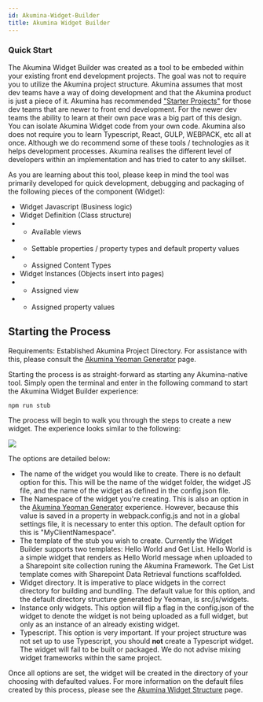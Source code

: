 ```yaml
---
id: Akumina-Widget-Builder
title: Akumina Widget Builder
---
```


### Quick Start

The Akumina Widget Builder was created as a tool to be embeded within your existing front end development projects.  The goal was not to require you to utilize the Akumina project structure.  Akumina assumes that most dev teams have a way of doing development and that the Akumina product is just a piece of it.  Akumina has recommended ["Starter Projects"](https://github.com/akumina/AkuminaDev/tree/master/FrontEndSimple) for those dev teams that are newer to front end development.  For the newer dev teams the ability to learn at their own pace was a big part of this design.  You can isolate Akumina Widget code from your own code.  Akumina also does not require you to learn Typescript, React, GULP, WEBPACK, etc all at once. Although we do recommend some of these tools / technologies as it helps development processes.  Akumina realises the different level of developers within an implementation and has tried to cater to any skillset.

As you are learning about this tool, please keep in mind the tool was primarily developed for quick development, debugging and packaging of the following pieces of the component (Widget):

* Widget Javascript (Business logic)
* Widget Definition (Class structure)
* * Available views
* * Settable properties / property types and default property values
* * Assigned Content Types
* Widget Instances (Objects insert into pages)
* * Assigned view
* * Assigned property values


## Starting the Process

Requirements: Established Akumina Project Directory.
For assistance with this, please consult the [Akumina Yeoman Generator](/docs/yo-akumina) page.

Starting the process is as straight-forward as starting any Akumina-native tool. Simply open the terminal and enter in the following command to start the Akumina Widget Builder experience:

```bash
npm run stub
```

The process will begin to walk you through the steps to create a new widget. The experience looks similar to the following:

![](https://akuminadownloads.blob.core.windows.net/wiki/AkuminaDev/terminal%20output.PNG)

The options are detailed below:

* The name of the widget you would like to create. There is no default option for this. This will be the name of the widget folder, the widget JS file, and the name of the widget as defined in the config.json file.
* The Namespace of the widget you're creating. This is also an option in the [Akumina Yeoman Generator](/docs/yo-akumina) experience. However, because this value is saved in a property in webpack.config.js and not in a global settings file, it is necessary to enter this option. The default option for this is "MyClientNamespace".
* The template of the stub you wish to create. Currently the Widget Builder supports two templates: Hello World and Get List. Hello World is a simple widget that renders as Hello World message when uploaded to a Sharepoint site collection runing the Akumina Framework. The Get List template comes with Sharepoint Data Retrieval functions scaffolded.
* Widget directory. It is imperative to place widgets in the correct directory for building and bundling. The default value for this option, and the default directory structure generated by Yeoman, is src/js/widgets.
* Instance only widgets. This option will flip a flag in the config.json of the widget to denote the widget is not being uploaded as a full widget, but only as an instance of an already existing widget.
* Typescript. This option is very important. If your project structure was not set up to use Typescript, you should **not** create a Typescript widget. The widget will fail to be built or packaged. We do not advise mixing widget frameworks within the same project.

Once all options are set, the widget will be created in the directory of your choosing with defaulted values. For more information on the default files created by this process, please see the [Akumina Widget Structure](/docs/Akumina-Widget-Structure) page.